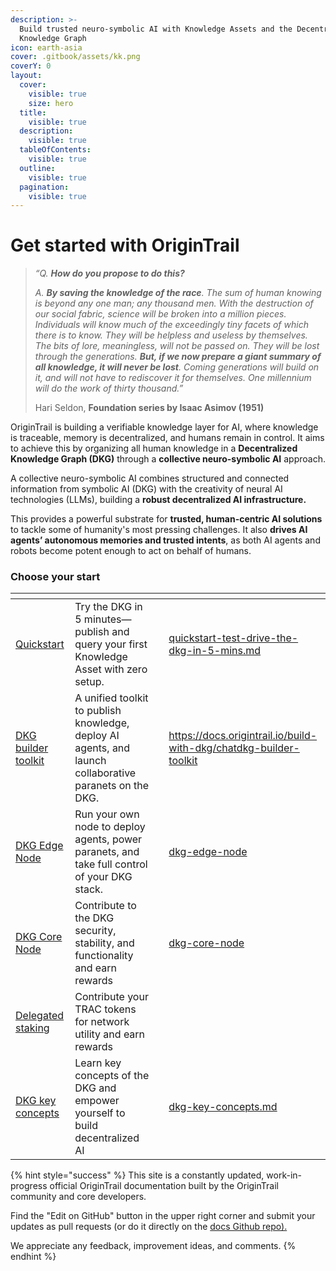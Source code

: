 ```yaml
---
description: >-
  Build trusted neuro-symbolic AI with Knowledge Assets and the Decentralized
  Knowledge Graph
icon: earth-asia
cover: .gitbook/assets/kk.png
coverY: 0
layout:
  cover:
    visible: true
    size: hero
  title:
    visible: true
  description:
    visible: true
  tableOfContents:
    visible: true
  outline:
    visible: true
  pagination:
    visible: true
---
```


# Get started with OriginTrail

> _“Q. **How do you propose to do this?**_
>
> _A. **By saving the knowledge of the race**. The sum of human knowing is beyond any one man; any thousand men. With the destruction of our social fabric, science will be broken into a million pieces. Individuals will know much of the exceedingly tiny facets of which there is to know. They will be helpless and useless by themselves. The bits of lore, meaningless, will not be passed on. They will be lost through the generations. **But, if we now prepare a giant summary of all knowledge, it will never be lost**. Coming generations will build on it, and will not have to rediscover it for themselves. One millennium will do the work of thirty thousand.”_
>
> Hari Seldon, **Foundation series by Isaac Asimov (1951)**

OriginTrail is building a verifiable knowledge layer for AI, where knowledge is traceable, memory is decentralized, and humans remain in control. It aims to achieve this by organizing all human knowledge in a **Decentralized Knowledge Graph (DKG)** through a **collective neuro-symbolic AI** approach. &#x20;

A collective neuro-symbolic AI combines structured and connected information from symbolic AI (DKG) with the creativity of neural AI technologies (LLMs), building a **robust decentralized AI infrastructure.**&#x20;

This provides a powerful substrate for **trusted, human-centric AI solutions** to tackle some of humanity's most pressing challenges. It also **drives AI agents’ autonomous memories and trusted intents**, as both AI agents and robots become potent enough to act on behalf of humans.&#x20;

### Choose your start

<table data-view="cards"><thead><tr><th></th><th></th><th data-hidden data-card-cover data-type="files"></th><th data-hidden data-card-target data-type="content-ref"></th></tr></thead><tbody><tr><td><a href="build-with-dkg/quickstart-test-drive-the-dkg-in-5-mins.md">Quickstart</a></td><td>Try the DKG in 5 minutes—publish and query your first Knowledge Asset with zero setup.</td><td></td><td><a href="build-with-dkg/quickstart-test-drive-the-dkg-in-5-mins.md">quickstart-test-drive-the-dkg-in-5-mins.md</a></td></tr><tr><td><a href="build-with-dkg/dkg-toolkit/">DKG builder toolkit</a></td><td>A unified toolkit to publish knowledge, deploy AI agents, and launch collaborative paranets on the DKG.</td><td></td><td><a href="https://docs.origintrail.io/build-with-dkg/chatdkg-builder-toolkit">https://docs.origintrail.io/build-with-dkg/chatdkg-builder-toolkit</a></td></tr><tr><td><a href="build-with-dkg/dkg-edge-node/">DKG Edge Node</a></td><td>Run your own node to deploy agents, power paranets, and take full control of your DKG stack.</td><td></td><td><a href="build-with-dkg/dkg-edge-node/">dkg-edge-node</a></td></tr><tr><td><a href="build-with-dkg/dkg-core-node/">DKG Core Node</a></td><td>Contribute to the DKG security, stability, and functionality and earn rewards</td><td></td><td><a href="build-with-dkg/dkg-core-node/">dkg-core-node</a></td></tr><tr><td><a href="graveyard/delegated-staking/">Delegated staking</a></td><td>Contribute your TRAC tokens for network utility and earn rewards</td><td></td><td></td></tr><tr><td><a href="key-concepts/dkg-key-concepts.md">DKG key concepts </a></td><td>Learn key concepts of the DKG and empower yourself to build decentralized AI</td><td></td><td><a href="key-concepts/dkg-key-concepts.md">dkg-key-concepts.md</a></td></tr></tbody></table>



{% hint style="success" %}
This site is a constantly updated, work-in-progress official OriginTrail documentation built by the OriginTrail community and core developers.&#x20;

Find the "Edit on GitHub" button in the upper right corner and submit your updates as pull requests (or do it directly on the [docs Github repo).](https://github.com/OriginTrail/dkg-docs)&#x20;

We appreciate any feedback, improvement ideas, and comments.
{% endhint %}

